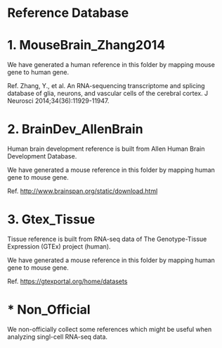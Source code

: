 # Reference Database

# 1. MouseBrain_Zhang2014
We have generated a human reference in this folder by mapping mouse gene to human gene.

Ref. Zhang, Y., et al. An RNA-sequencing transcriptome and splicing database of glia, neurons, and vascular cells of the cerebral cortex. J Neurosci 2014;34(36):11929-11947.


# 2. BrainDev_AllenBrain
Human brain development reference is built from Allen Human Brain Development Database.

We have generated a mouse reference in this folder by mapping human gene to mouse gene.

Ref. http://www.brainspan.org/static/download.html

# 3. Gtex_Tissue
Tissue reference is built from RNA-seq data of The Genotype-Tissue Expression (GTEx) project (human).

We have generated a mouse reference in this folder by mapping human gene to mouse gene.

Ref. https://gtexportal.org/home/datasets

# * Non_Official
We non-officially collect some references which might be useful when analyzing singl-cell RNA-seq data.

